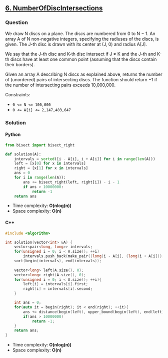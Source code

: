 ## **[6. NumberOfDiscIntersections](https://app.codility.com/programmers/lessons/6-sorting/number_of_disc_intersections/)**

### Question
We draw N discs on a plane. The discs are numbered from 0 to N − 1. 
An array A of N non-negative integers, specifying the radiuses of the discs, is given. The J-th disc is drawn with its center at (J, 0) and radius A[J].

We say that the J-th disc and K-th disc intersect if J ≠ K and the J-th and K-th discs have at least one common point (assuming that the discs contain their borders).

Given an array A describing N discs as explained above, returns the number of (unordered) pairs of intersecting discs. 
The function should return −1 if the number of intersecting pairs exceeds 10,000,000.

Constraints:
- `0 <= N <= 100,000`
- `0 <= A[i] <= 2,147,483,647`

### Solution

#### Python
```python
from bisect import bisect_right

def solution(A):
    intervals = sorted([i - A[i], i + A[i]] for i in range(len(A)))
    left = [x[0] for x in intervals]
    right = [x[1] for x in intervals]
    ans = 0
    for i in range(len(A)):
        ans += bisect_right(left, right[i]) - i - 1
        if ans > 10000000: 
            return -1
    return ans
```

- Time complexity: **O(nlog(n))**
- Space complexity: **O(n)**


#### C++
```cpp
#include <algorithm>

int solution(vector<int> &A) {
    vector<pair<long, long>> intervals;
    for(unsigned i = 0; i < A.size(); ++i)
        intervals.push_back(make_pair((long)i - A[i], (long)i + A[i]));
    sort(begin(intervals), end(intervals));
    
    vector<long> left(A.size(), 0);
    vector<long> right(A.size(), 0);
    for(unsigned i = 0; i < A.size(); ++i){
        left[i] = intervals[i].first;
        right[i] = intervals[i].second;
    }

    int ans = 0;
    for(auto it = begin(right); it < end(right); ++it){
        ans += distance(begin(left), upper_bound(begin(left), end(left), *it)) - distance(begin(right), it) - 1;
        if(ans > 10000000)
            return -1;
    }
    return ans;
}
```

- Time complexity: **O(nlog(n))**
- Space complexity: **O(n)**
